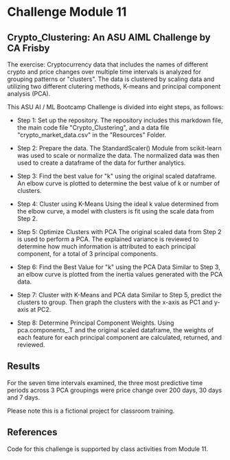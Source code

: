 # Challenge Module 11
## Crypto_Clustering: An ASU AIML Challenge by CA Frisby

The exercise:  Cryptocurrency data that includes the names of different crypto 
and price changes over multiple time intervals is analyzed for grouping patterns
or "clusters".  The data is clustered by scaling data and utilizing two
different clutering methods, K-means and principal component analysis (PCA).

This ASU AI / ML Bootcamp Challenge is divided into eight steps, as follows:

* Step 1: Set up the repository.  The repository includes this markdown file,
the main code file "Crypto_Clustering", and a data file "crypto_market_data.csv"
in the "Resources" Folder.

* Step 2: Prepare the data.  The StandardScaler() Module from scikit-learn was
used to scale or normalize the data.  The normalized data was then used to
create a dataframe of the data for further analytics.

* Step 3: Find the best value for "k" using the original scaled dataframe.
An elbow curve is plotted to determine the best value of k or number of 
clusters.

* Step 4: Cluster using K-Means
Using the ideal k value determined from the elbow curve, a model with clusters
is fit using the scale data from Step 2.

* Step 5:  Optimize Clusters with PCA
The original scaled data from Step 2 is used to perform a PCA.  The
explained variance is reviewed to determine how much information is attributed
to each principal component, for a total of 3 principal components.

* Step 6:  Find the Best Value for "k" using the PCA Data
Similar to Step 3, an elbow curve is plotted from the inertia values generated
with the PCA data.  

* Step 7:  Cluster with K-Means and PCA data
Similar to Step 5, predict the clusters to group. Then graph the clusters with 
the x-axis as PC1 and y-axis at PC2.

* Step 8:  Determine Principal Component Weights.
Using pca.components_.T and the original scaled dataframe, the weights of each
feature for each principal component are calculated, returned, and reviewed.

## Results
For the seven time intervals examined, the three most predictive time periods
across 3 PCA groupings were price change over 200 days, 30 days and 7 days. 

Please note this is a fictional project for classroom training.


## References
Code for this challenge is supported by class activities from Module 11.